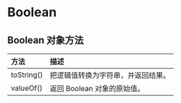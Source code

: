 # Boolean

## Boolean 对象方法 <a id="boolean-&#x5BF9;&#x8C61;&#x65B9;&#x6CD5;"></a>

| 方法 | 描述 |
| :--- | :--- |
| toString\(\) | 把逻辑值转换为字符串，并返回结果。 |
| valueOf\(\) | 返回 Boolean 对象的原始值。 |

